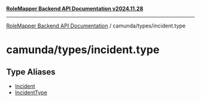 [**RoleMapper Backend API Documentation v2024.11.28**](../../../README.md)

***

[RoleMapper Backend API Documentation](../../../modules.md) / camunda/types/incident.type

# camunda/types/incident.type

## Type Aliases

- [Incident](type-aliases/Incident.md)
- [IncidentType](type-aliases/IncidentType.md)
